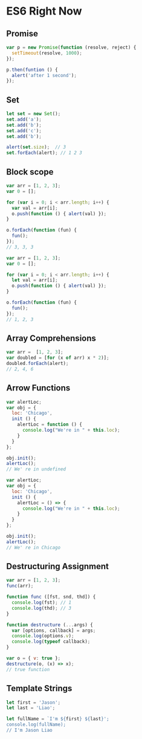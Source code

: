 # ES6 Right Now

## Promise
```javascript
var p = new Promise(function (resolve, reject) {
  setTimeout(resolve, 1000);
});

p.then(funtion () {
  alert('after 1 second');
});
```

## Set
```javascript
let set = new Set();
set.add('a');
set.add('b');
set.add('c');
set.add('b');

alert(set.size);  // 3
set.forEach(alert); // 1 2 3
```

## Block scope
```javascript
var arr = [1, 2, 3];
var 0 = [];

for (var i = 0; i < arr.length; i++) {
  var val = arr[i];
  o.push(function () { alert(val) });
}

o.forEach(function (fun) {
  fun();
});
// 3, 3, 3

var arr = [1, 2, 3];
var 0 = [];

for (var i = 0; i < arr.length; i++) {
  let val = arr[i];
  o.push(function () { alert(val) });
}

o.forEach(function (fun) {
  fun();
});
// 1, 2, 3
```

## Array Comprehensions
```javascript
var arr =  [1, 2, 3];
var doubled = [for (x of arr) x * 2)];
doubled.forEach(alert);
// 2, 4, 6
```

## Arrow Functions
```javascript
var alertLoc;
var obj = {
  loc: 'Chicago',
  init () {
    alertLoc = function () {
      console.log("We're in " + this.loc);
    }
  }
};

obj.init();
alertLoc();
// We' re in undefined

var alertLoc;
var obj = {
  loc: 'Chicago',
  init () {
    alertLoc = () => {
      console.log("We're in " + this.loc);
    }
  }
};

obj.init();
alertLoc();
// We' re in Chicago
```

## Destructuring Assignment
```javascript
var arr = [1, 2, 3];
func(arr);

function func ([fst, snd, thd]) {
  console.log(fst); // 1
  console.log(thd); // 3
}

function destructure (...args) {
  var [options, callback] = args;
  console.log(options.v);
  console.log(typeof callback);
}

var o = { v: true };
destructure(o, (x) => x);
// true function
```

## Template Strings
```javascript
let first = 'Jason';
let last = 'Liao';

let fullName = `I'm ${first} ${last}';
console.log(fullName);
// I'm Jason Liao
```
